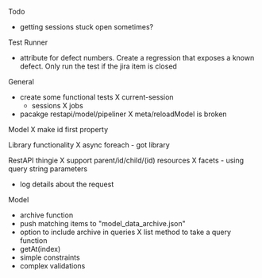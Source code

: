 Todo

- getting sessions stuck open sometimes?

Test Runner
- attribute for defect numbers. Create a regression that exposes a known defect. Only run the test if the jira item is closed


General
- create some functional tests
	X current-session
	- sessions
	X jobs
- pacakge restapi/model/pipeliner
X meta/reloadModel is broken

Model
X make id first property

Library functionality
X async foreach - got library

RestAPI thingie
X support parent/id/child/(id) resources
X facets - using query string parameters
- log details about the request


Model
- archive function
 - push matching items to "model_data_archive.json"
 - option to include archive in queries
X list method to take a query function
- getAt(index)
- simple constraints
- complex validations
